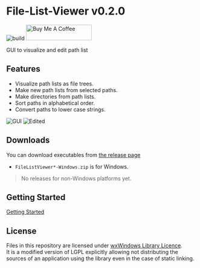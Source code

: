 # File-List-Viewer v0.2.0

![build](https://github.com/matyalatte/File-List-Viewer/actions/workflows/build.yml/badge.svg)
<a href="https://www.buymeacoffee.com/matyalatteQ" target="_blank"><img src="https://cdn.buymeacoffee.com/buttons/default-orange.png" alt="Buy Me A Coffee" height="41" width="174"></a>  

GUI to visualize and edit path list  

## Features

- Visualize path lists as file trees.
- Make new path lists from selected paths.
- Make directories from path lists.
- Sort paths in alphabetical order.
- Convert paths to lower case strings.

![GUI](https://user-images.githubusercontent.com/69258547/231185813-1d31405b-cefb-4f52-9255-8ce24dbeb9c5.png)
![Edited](https://user-images.githubusercontent.com/69258547/231185964-4e75ed3b-6c35-4694-89cb-0f11c286070b.png)

## Downloads

You can download executables from [the release page](https://github.com/matyalatte/File-List-Viewer/releases)

-   `FileListViewer*-Windows.zip` is for Windows.  

> No releases for non-Windows platforms yet.

## Getting Started

[Getting Started](./GettingStarted.md)  

## License

Files in this repository are licensed under [wxWindows Library Licence](../license.txt).  
It is a modified version of LGPL explicitly allowing not distributing
the sources of an application using the library even in the case of static linking.  
